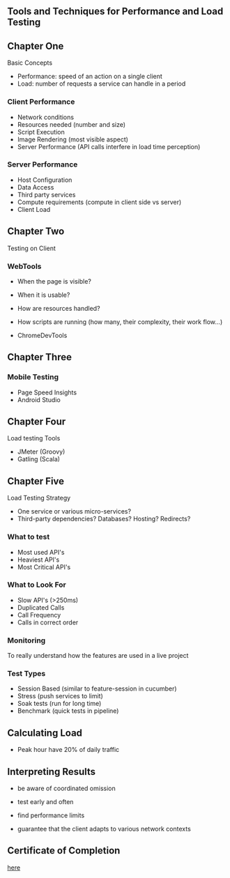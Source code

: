## Tools and Techniques for Performance and Load Testing

## Chapter One
Basic Concepts
- Performance: speed of an action on a single client
- Load: number of requests a service can handle in a period

### Client Performance
- Network conditions
- Resources needed (number and size)
- Script Execution
- Image Rendering (most visible aspect)
- Server Performance (API calls interfere in load time perception)

### Server Performance
- Host Configuration
- Data Access
- Third party services
- Compute requirements (compute in client side vs server)
- Client Load

## Chapter Two
Testing on Client

### WebTools
- When the page is visible?
- When it is usable?
- How are resources handled?
- How scripts are running (how many, their complexity, their work flow...)

- ChromeDevTools

## Chapter Three
### Mobile Testing
- Page Speed Insights
- Android Studio

## Chapter Four
Load testing Tools
- JMeter (Groovy)
- Gatling (Scala)

## Chapter Five
Load Testing Strategy
- One service or various micro-services?
- Third-party dependencies? Databases? Hosting? Redirects?

### What to test
- Most used API's
- Heaviest API's
- Most Critical API's

### What to Look For
- Slow API's (>250ms)
- Duplicated Calls
- Call Frequency
- Calls in correct order

### Monitoring
To really understand how the features are used in a live project

### Test Types
- Session Based (similar to feature-session in cucumber)
- Stress (push services to limit)
- Soak tests (run for long time)
- Benchmark (quick tests in pipeline)

## Calculating Load
- Peak hour have 20% of daily traffic


## Interpreting Results
- be aware of coordinated omission

- test early and often
- find performance limits
- guarantee that the client adapts to various network contexts


## Certificate of Completion
[here](https://testautomationu.applitools.com/certificate/?id=6dc9ebb0)